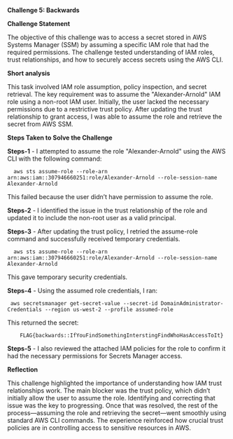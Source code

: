 **Challenge 5: Backwards**

**Challenge Statement**

The objective of this challenge was to access a secret stored in AWS Systems Manager (SSM) by assuming a specific IAM role that had the required permissions. The challenge tested understanding of IAM roles, trust relationships, and how to securely access secrets using the AWS CLI.

**Short analysis**

This task involved IAM role assumption, policy inspection, and secret retrieval. The key requirement was to assume the "Alexander-Arnold" IAM role using a non-root IAM user. Initially, the user lacked the necessary permissions due to a restrictive trust policy. After updating the trust relationship to grant access, I was able to assume the role and retrieve the secret from AWS SSM.


**Steps Taken to Solve the Challenge**

**Steps-1** - I attempted to assume the role "Alexander-Arnold" using the AWS CLI with the following command:

```
  aws sts assume-role --role-arn arn:aws:iam::307946660251:role/Alexander-Arnold --role-session-name Alexander-Arnold
```

This failed because the user didn’t have permission to assume the role.

**Steps-2** - I identified the issue in the trust relationship of the role and updated it to include the non-root user as a valid principal.

**Steps-3** - After updating the trust policy, I retried the assume-role command and successfully received temporary credentials.

```
  aws sts assume-role --role-arn arn:aws:iam::307946660251:role/Alexander-Arnold --role-session-name Alexander-Arnold
```
  
This gave temporary security credentials.

**Steps-4** - Using the assumed role credentials, I ran:

```
 aws secretsmanager get-secret-value --secret-id DomainAdministrator-Credentials --region us-west-2 --profile assumed-role
```
 
This returned the secret: 

```
    FLAG{backwards::IfYouFindSomethingInterstingFindWhoHasAccessToIt}
```

**Steps-5** - I also reviewed the attached IAM policies for the role to confirm it had the necessary permissions for Secrets Manager access.

**Reflection**

This challenge highlighted the importance of understanding how IAM trust relationships work. The main blocker was the trust policy, which didn’t initially allow the user to assume the role. Identifying and correcting that issue was the key to progressing. Once that was resolved, the rest of the process—assuming the role and retrieving the secret—went smoothly using standard AWS CLI commands. The experience reinforced how crucial trust policies are in controlling access to sensitive resources in AWS.
